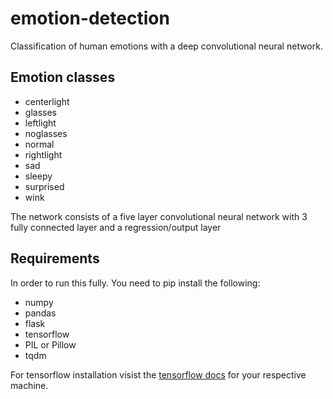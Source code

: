 # emotion-detection

Classification of human emotions with a deep convolutional neural network.

## Emotion classes

* centerlight
* glasses
* leftlight
* noglasses
* normal
* rightlight
* sad
* sleepy
* surprised
* wink

The network consists of a five layer convolutional neural network with 3 fully connected layer and a regression/output layer

## Requirements

In order to run this fully. You need to pip install the following:

* numpy
* pandas
* flask
* tensorflow
* PIL or Pillow
* tqdm

For tensorflow installation visist the [tensorflow docs](https://www.tensorflow.org/install/) for your respective machine.
